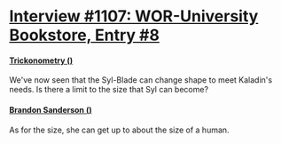 # [Interview #1107: WOR-University Bookstore, Entry #8](https://www.theoryland.com/intvmain.php?i=1107#8)

#### [Trickonometry ()](http://www.17thshard.com/forum/topic/7267-words-of-brandon-compiled-x-2/)

We've now seen that the Syl-Blade can change shape to meet Kaladin's needs. Is there a limit to the size that Syl can become?

#### [Brandon Sanderson ()](http://www.17thshard.com/forum/topic/7267-words-of-brandon-compiled-x-2/)

As for the size, she can get up to about the size of a human.

